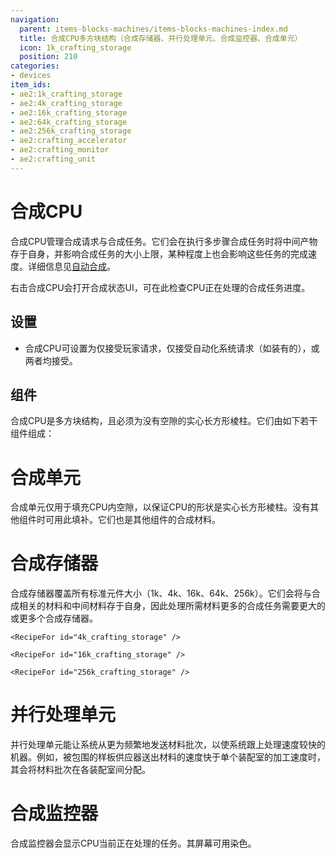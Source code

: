 ```yaml
---
navigation:
  parent: items-blocks-machines/items-blocks-machines-index.md
  title: 合成CPU多方块结构（合成存储器、并行处理单元、合成监控器、合成单元）
  icon: 1k_crafting_storage
  position: 210
categories:
- devices
item_ids:
- ae2:1k_crafting_storage
- ae2:4k_crafting_storage
- ae2:16k_crafting_storage
- ae2:64k_crafting_storage
- ae2:256k_crafting_storage
- ae2:crafting_accelerator
- ae2:crafting_monitor
- ae2:crafting_unit
---
```


# 合成CPU

<GameScene zoom="4" background="transparent">
  <ImportStructure src="../assets/assemblies/crafting_cpus.snbt" />
  <IsometricCamera yaw="195" pitch="30" />
</GameScene>

<Row>
  <BlockImage id="1k_crafting_storage" scale="4" />

  <BlockImage id="crafting_accelerator" scale="4" />

  <BlockImage id="crafting_monitor" scale="4" />

  <BlockImage id="crafting_unit" scale="4" />
</Row>

合成CPU管理合成请求与合成任务。它们会在执行多步骤合成任务时将中间产物存于自身，并影响合成任务的大小上限，某种程度上也会影响这些任务的完成速度。详细信息见[自动合成](../ae2-mechanics/autocrafting.md)。

右击合成CPU会打开合成状态UI，可在此检查CPU正在处理的合成任务进度。

## 设置

*   合成CPU可设置为仅接受玩家请求，仅接受自动化系统请求（如装有<ItemLink id="crafting_card" />的<ItemLink id="export_bus" />），或两者均接受。

## 组件

合成CPU是多方块结构，且必须为没有空隙的实心长方形棱柱。它们由如下若干组件组成：

# 合成单元

<BlockImage id="crafting_unit" scale="4" />

合成单元仅用于填充CPU内空隙，以保证CPU的形状是实心长方形棱柱。没有其他组件时可用此填补。它们也是其他组件的合成材料。

<RecipeFor id="crafting_unit" />

# 合成存储器

<Row>
  <BlockImage id="1k_crafting_storage" scale="4" />

  <BlockImage id="4k_crafting_storage" scale="4" />

  <BlockImage id="16k_crafting_storage" scale="4" />

  <BlockImage id="64k_crafting_storage" scale="4" />

  <BlockImage id="256k_crafting_storage" scale="4" />
</Row>

合成存储器覆盖所有标准元件大小（1k、4k、16k、64k、256k）。它们会将与合成相关的材料和中间材料存于自身，因此处理所需材料更多的合成任务需要更大的或更多个合成存储器。

<Column>
  <Row>
    <RecipeFor id="1k_crafting_storage" />

    <RecipeFor id="4k_crafting_storage" />

    <RecipeFor id="16k_crafting_storage" />
  </Row>

  <Row>
    <RecipeFor id="64k_crafting_storage" />

    <RecipeFor id="256k_crafting_storage" />
  </Row>
</Column>

# 并行处理单元

<BlockImage id="crafting_accelerator" scale="4" />

并行处理单元能让系统从<ItemLink id="pattern_provider" />更为频繁地发送材料批次，以使系统跟上处理速度较快的机器。例如，被<ItemLink id="molecular_assembler" />包围的样板供应器送出材料的速度快于单个装配室的加工速度时，其会将材料批次在各装配室间分配。

<RecipeFor id="crafting_accelerator" />

# 合成监控器

<BlockImage id="crafting_monitor" scale="4" />

合成监控器会显示CPU当前正在处理的任务。其屏幕可用<ItemLink id="color_applicator" />染色。

<RecipeFor id="crafting_monitor" />
